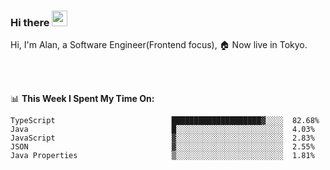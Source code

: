 ### Hi there <img src="https://media.giphy.com/media/hvRJCLFzcasrR4ia7z/giphy.gif" width="25px">

<!-- ![visitors](https://visitor-badge.glitch.me/badge?page_id=dislfyer.dislfyer) -->

Hi, I'm Alan, a Software Engineer(Frontend focus), 🏠 Now live in Tokyo.

<br/>
<br/>

📊 **This Week I Spent My Time On:**


<!--START_SECTION:waka-->

```text
TypeScript                          ████████████████████▓░░░░  82.68%
Java                                █░░░░░░░░░░░░░░░░░░░░░░░░  4.03%
JavaScript                          ▓░░░░░░░░░░░░░░░░░░░░░░░░  2.83%
JSON                                ▓░░░░░░░░░░░░░░░░░░░░░░░░  2.55%
Java Properties                     ▒░░░░░░░░░░░░░░░░░░░░░░░░  1.81%
```

<!--END_SECTION:waka-->

<!--
**About Me:**
 -->
